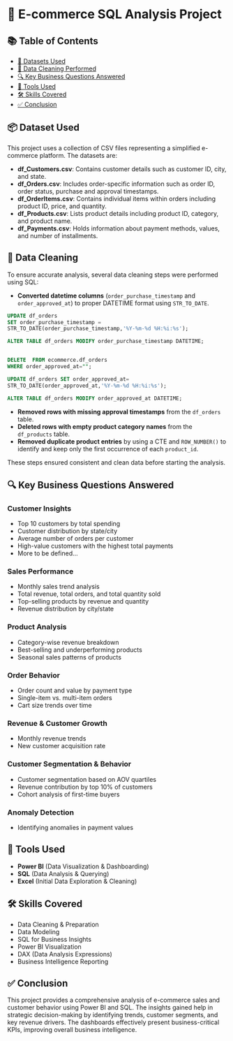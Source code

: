# 🛒 E-commerce SQL Analysis Project
## 📚 Table of Contents
- [📁 Datasets Used](#-datasets-used)
- [🧹 Data Cleaning Performed](#-data-cleaning-performed)
- [🔍 Key Business Questions Answered](#-key-business-questions-answered)
- [🧰 Tools Used](#-tools-used)
- [🛠️ Skills Covered](#-skills-covered)
- [✅ Conclusion](#-conclusion)

## 📦 Dataset Used

This project uses a collection of CSV files representing a simplified e-commerce platform. The datasets are:

- **df_Customers.csv**: Contains customer details such as customer ID, city, and state.
- **df_Orders.csv**: Includes order-specific information such as order ID, order status, purchase and approval timestamps.
- **df_OrderItems.csv**: Contains individual items within orders including product ID, price, and quantity.
- **df_Products.csv**: Lists product details including product ID, category, and product name.
- **df_Payments.csv**: Holds information about payment methods, values, and number of installments.

## 🧹 Data Cleaning

To ensure accurate analysis, several data cleaning steps were performed using SQL:

- **Converted datetime columns** (`order_purchase_timestamp` and `order_approved_at`) to proper DATETIME format using `STR_TO_DATE`.
```sql
UPDATE df_orders 
SET order_purchase_timestamp = 
STR_TO_DATE(order_purchase_timestamp,'%Y-%m-%d %H:%i:%s');

ALTER TABLE df_orders MODIFY order_purchase_timestamp DATETIME;


DELETE  FROM ecommerce.df_orders
WHERE order_approved_at="";

UPDATE df_orders SET order_approved_at=
STR_TO_DATE(order_approved_at,'%Y-%m-%d %H:%i:%s');

ALTER TABLE df_orders MODIFY order_approved_at DATETIME;

  ```

- **Removed rows with missing approval timestamps** from the `df_orders` table.
- **Deleted rows with empty product category names** from the `df_products` table.
- **Removed duplicate product entries** by using a CTE and `ROW_NUMBER()` to identify and keep only the first occurrence of each `product_id`.

These steps ensured consistent and clean data before starting the analysis.


## 🔍 Key Business Questions Answered
### Customer Insights
- Top 10 customers by total spending
- Customer distribution by state/city
- Average number of orders per customer
- High-value customers with the highest total payments
- More to be defined...

### Sales Performance
- Monthly sales trend analysis
- Total revenue, total orders, and total quantity sold
- Top-selling products by revenue and quantity
- Revenue distribution by city/state

### Product Analysis
- Category-wise revenue breakdown
- Best-selling and underperforming products
- Seasonal sales patterns of products

### Order Behavior
- Order count and value by payment type
- Single-item vs. multi-item orders
- Cart size trends over time

### Revenue & Customer Growth
- Monthly revenue trends
- New customer acquisition rate

### Customer Segmentation & Behavior
- Customer segmentation based on AOV quartiles
- Revenue contribution by top 10% of customers
- Cohort analysis of first-time buyers

### Anomaly Detection
- Identifying anomalies in payment values

## 🧰 Tools Used
- **Power BI** (Data Visualization & Dashboarding)
- **SQL** (Data Analysis & Querying)
- **Excel** (Initial Data Exploration & Cleaning)

## 🛠️ Skills Covered
- Data Cleaning & Preparation
- Data Modeling
- SQL for Business Insights
- Power BI Visualization
- DAX (Data Analysis Expressions)
- Business Intelligence Reporting

## ✅ Conclusion
This project provides a comprehensive analysis of e-commerce sales and customer behavior using Power BI and SQL. The insights gained help in strategic decision-making by identifying trends, customer segments, and key revenue drivers. The dashboards effectively present business-critical KPIs, improving overall business intelligence.
